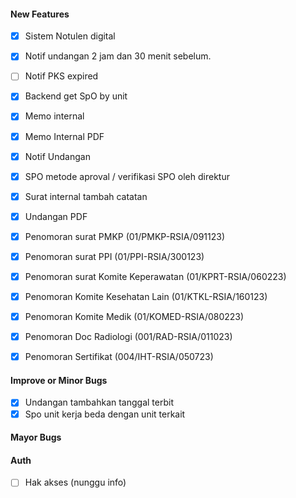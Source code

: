#### New Features
<!-- ----- new feature -->
- [x] Sistem Notulen digital
- [x] Notif undangan 2 jam dan 30 menit sebelum.
- [ ] Notif PKS expired
- [x] Backend get SpO by unit
- [x] Memo internal
- [x] Memo Internal PDF
- [x] Notif Undangan
- [x] SPO metode aproval / verifikasi SPO oleh direktur
- [x] Surat internal tambah catatan
- [x] Undangan PDF

- [x] Penomoran surat PMKP                  (01/PMKP-RSIA/091123)
- [x] Penomoran surat PPI                   (01/PPI-RSIA/300123)
- [x] Penomoran surat Komite Keperawatan    (01/KPRT-RSIA/060223)
- [x] Penomoran Komite Kesehatan Lain       (01/KTKL-RSIA/160123)
- [x] Penomoran Komite Medik                (01/KOMED-RSIA/080223)
- [x] Penomoran Doc Radiologi               (001/RAD-RSIA/011023)
- [x] Penomoran Sertifikat                  (004/IHT-RSIA/050723)

#### Improve or Minor Bugs
<!-- ----- minor bug -->
- [x] Undangan tambahkan tanggal terbit
- [x] Spo unit kerja beda dengan unit terkait

#### Mayor Bugs
<!-- ----- mayor bug -->

#### Auth 
<!-- ----- Authorization -->
- [ ] Hak akses (nunggu info)
